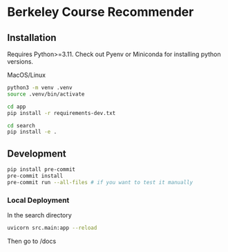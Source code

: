 # Berkeley Course Recommender

## Installation

Requires Python>=3.11. Check out Pyenv or Miniconda for installing python versions.

MacOS/Linux
```bash
python3 -m venv .venv
source .venv/bin/activate

cd app
pip install -r requirements-dev.txt

cd search
pip install -e .
```

## Development

```bash
pip install pre-commit
pre-commit install
pre-commit run --all-files # if you want to test it manually
```

### Local Deployment

In the search directory
```bash
uvicorn src.main:app --reload
```

Then go to /docs

